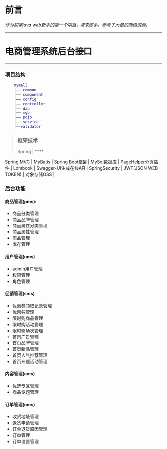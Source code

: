# 前言 #
*作为初学java web新手的第一个项目，用来练手。参考了大量的网络资源。*
*****
# 电商管理系统后台接口 #




*****

### 项目结构 ###
``` lua
    mymall
    |—— common
    |—— component
    |—— config
    |—— controller
    |—— dao
    |—— mgb
    |—— pojo
    |—— service
    |——validator
```
> ### 框架技术 ###
>  Spring | **** 

   Spring MVC |
   MyBatis |
   Spring Boot框架 |
   MySql数据库 |
   PageHelper分页插件 |
   Lombook |
   Swagger-UI生成在线API |
   SpringSecurity |
   JWT(JSON WEB TOKEN) |
   对象存储OSS |
  
  
### **后台功能** ###
#### 商品管理(pms): ####
- 商品分类管理    
- 商品品牌管理  
- 商品属性分类管理  
- 商品属性管理
- 商品管理
- 库存管理
#### 用户管理(ums) ####
- admin用户管理
- 权限管理
- 角色管理
#### 促销管理(sms)
- 优惠券领取记录管理
- 优惠券管理
- 限时购商品管理
- 限时购活动管理
- 限时够场次管理
- 首页广告管理
- 首页品牌管理
- 首页新品管理
- 首页人气推荐管理
- 首页专题活动管理
#### 内容管理(cms)
- 优选专区管理
- 商品专题管理
#### 订单管理(oms)
- 收货地址管理
- 退货申请管理
- 订单退货原因管理
- 订单管理
- 订单设置管理